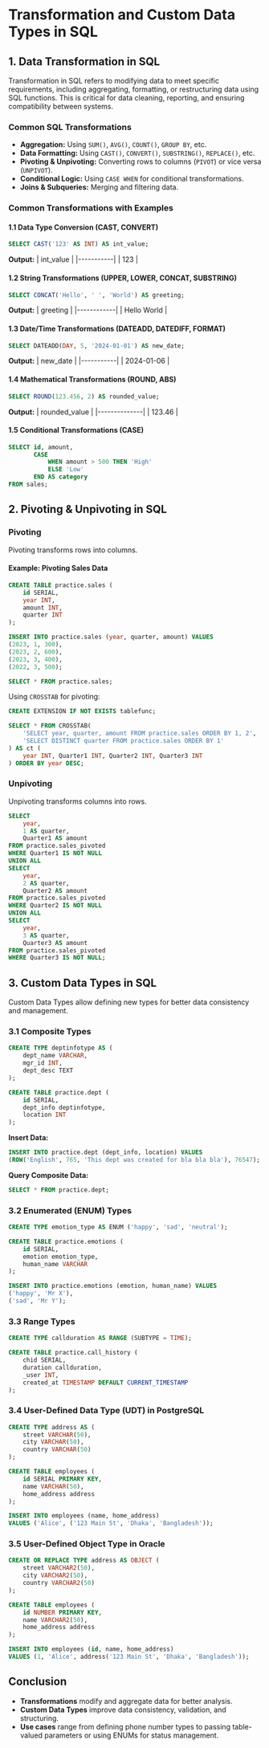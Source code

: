# Transformation and Custom Data Types in SQL

## 1. Data Transformation in SQL

Transformation in SQL refers to modifying data to meet specific requirements, including aggregating, formatting, or restructuring data using SQL functions. This is critical for data cleaning, reporting, and ensuring compatibility between systems.

### Common SQL Transformations
- **Aggregation:** Using `SUM()`, `AVG()`, `COUNT()`, `GROUP BY`, etc.
- **Data Formatting:** Using `CAST()`, `CONVERT()`, `SUBSTRING()`, `REPLACE()`, etc.
- **Pivoting & Unpivoting:** Converting rows to columns (`PIVOT`) or vice versa (`UNPIVOT`).
- **Conditional Logic:** Using `CASE WHEN` for conditional transformations.
- **Joins & Subqueries:** Merging and filtering data.

### Common Transformations with Examples

#### **1.1 Data Type Conversion (CAST, CONVERT)**
```sql
SELECT CAST('123' AS INT) AS int_value;
```
**Output:**
| int_value |
|-----------|
| 123       |

#### **1.2 String Transformations (UPPER, LOWER, CONCAT, SUBSTRING)**
```sql
SELECT CONCAT('Hello', ' ', 'World') AS greeting;
```
**Output:**
| greeting    |
|------------|
| Hello World |

#### **1.3 Date/Time Transformations (DATEADD, DATEDIFF, FORMAT)**
```sql
SELECT DATEADD(DAY, 5, '2024-01-01') AS new_date;
```
**Output:**
| new_date  |
|-----------|
| 2024-01-06 |

#### **1.4 Mathematical Transformations (ROUND, ABS)**
```sql
SELECT ROUND(123.456, 2) AS rounded_value;
```
**Output:**
| rounded_value |
|--------------|
| 123.46       |

#### **1.5 Conditional Transformations (CASE)**
```sql
SELECT id, amount,
       CASE
           WHEN amount > 500 THEN 'High'
           ELSE 'Low'
       END AS category
FROM sales;
```

## 2. Pivoting & Unpivoting in SQL

### **Pivoting**
Pivoting transforms rows into columns.

#### **Example: Pivoting Sales Data**
```sql
CREATE TABLE practice.sales (
    id SERIAL,
    year INT,
    amount INT,
    quarter INT
);

INSERT INTO practice.sales (year, quarter, amount) VALUES
(2023, 1, 300),
(2023, 2, 600),
(2023, 3, 400),
(2022, 3, 500);

SELECT * FROM practice.sales;
```

Using `CROSSTAB` for pivoting:
```sql
CREATE EXTENSION IF NOT EXISTS tablefunc;

SELECT * FROM CROSSTAB(
    'SELECT year, quarter, amount FROM practice.sales ORDER BY 1, 2',
    'SELECT DISTINCT quarter FROM practice.sales ORDER BY 1'
) AS ct (
    year INT, Quarter1 INT, Quarter2 INT, Quarter3 INT
) ORDER BY year DESC;
```

### **Unpivoting**
Unpivoting transforms columns into rows.

```sql
SELECT
    year,
    1 AS quarter,
    Quarter1 AS amount
FROM practice.sales_pivoted
WHERE Quarter1 IS NOT NULL
UNION ALL
SELECT
    year,
    2 AS quarter,
    Quarter2 AS amount
FROM practice.sales_pivoted
WHERE Quarter2 IS NOT NULL
UNION ALL
SELECT
    year,
    3 AS quarter,
    Quarter3 AS amount
FROM practice.sales_pivoted
WHERE Quarter3 IS NOT NULL;
```

## 3. Custom Data Types in SQL

Custom Data Types allow defining new types for better data consistency and management.

### **3.1 Composite Types**
```sql
CREATE TYPE deptinfotype AS (
    dept_name VARCHAR,
    mgr_id INT,
    dept_desc TEXT
);

CREATE TABLE practice.dept (
    id SERIAL,
    dept_info deptinfotype,
    location INT
);
```

**Insert Data:**
```sql
INSERT INTO practice.dept (dept_info, location) VALUES
(ROW('English', 765, 'This dept was created for bla bla bla'), 76547);
```

**Query Composite Data:**
```sql
SELECT * FROM practice.dept;
```

### **3.2 Enumerated (ENUM) Types**
```sql
CREATE TYPE emotion_type AS ENUM ('happy', 'sad', 'neutral');

CREATE TABLE practice.emotions (
    id SERIAL,
    emotion emotion_type,
    human_name VARCHAR
);

INSERT INTO practice.emotions (emotion, human_name) VALUES
('happy', 'Mr X'),
('sad', 'Mr Y');
```

### **3.3 Range Types**
```sql
CREATE TYPE callduration AS RANGE (SUBTYPE = TIME);

CREATE TABLE practice.call_history (
    chid SERIAL,
    duration callduration,
    _user INT,
    created_at TIMESTAMP DEFAULT CURRENT_TIMESTAMP
);
```

### **3.4 User-Defined Data Type (UDT) in PostgreSQL**
```sql
CREATE TYPE address AS (
    street VARCHAR(50),
    city VARCHAR(50),
    country VARCHAR(50)
);

CREATE TABLE employees (
    id SERIAL PRIMARY KEY,
    name VARCHAR(50),
    home_address address
);

INSERT INTO employees (name, home_address)
VALUES ('Alice', ('123 Main St', 'Dhaka', 'Bangladesh'));
```

### **3.5 User-Defined Object Type in Oracle**
```sql
CREATE OR REPLACE TYPE address AS OBJECT (
    street VARCHAR2(50),
    city VARCHAR2(50),
    country VARCHAR2(50)
);

CREATE TABLE employees (
    id NUMBER PRIMARY KEY,
    name VARCHAR2(50),
    home_address address
);

INSERT INTO employees (id, name, home_address)
VALUES (1, 'Alice', address('123 Main St', 'Dhaka', 'Bangladesh'));
```

## **Conclusion**
- **Transformations** modify and aggregate data for better analysis.
- **Custom Data Types** improve data consistency, validation, and structuring.
- **Use cases** range from defining phone number types to passing table-valued parameters or using ENUMs for status management.
